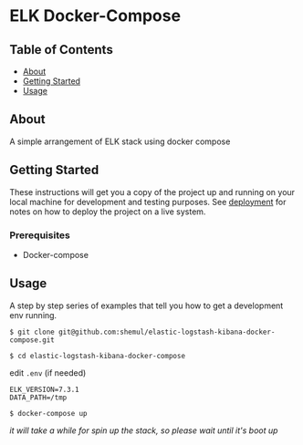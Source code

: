 
# ELK Docker-Compose  
  
## Table of Contents  
  
 - [About](#about)  
 - [Getting Started](#getting_started)  
 - [Usage](#usage)  
  
## About <a name = "about"></a>  
  
A simple arrangement of ELK stack using docker compose
  
## Getting Started <a name = "getting_started"></a>  
  
These instructions will get you a copy of the project up and running on your local machine for development and testing purposes. See [deployment](#deployment) for notes on how to deploy the project on a live system.  
  
### Prerequisites
  
 - Docker-compose
## Usage <a name = "usage"></a>  
  
A step by step series of examples that tell you how to get a development env running.  
  
```  
$ git clone git@github.com:shemul/elastic-logstash-kibana-docker-compose.git
```   
```  
$ cd elastic-logstash-kibana-docker-compose
``` 
edit `.env` (if needed)

    ELK_VERSION=7.3.1  
    DATA_PATH=/tmp

```
$ docker-compose up
```

*it will take a while for spin up the stack, so please wait until it's boot up*

  
